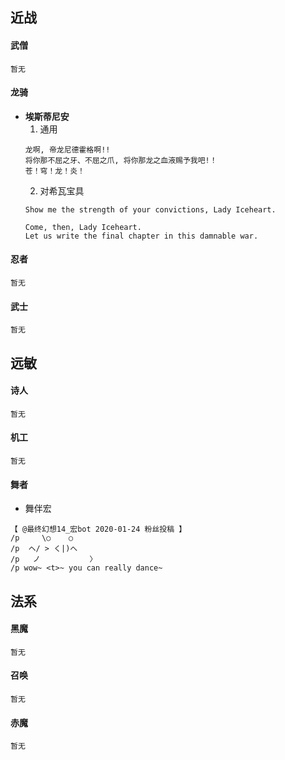 ## 近战    
#### 武僧    
`暂无`

#### 龙骑
+ **埃斯蒂尼安**    
    1. 通用    
    ```
    龙啊, 帝龙尼德霍格啊!!
    将你那不屈之牙、不屈之爪, 将你那龙之血液赐予我吧!！
    苍！穹！龙！炎！
    ```
    2. 对希瓦宝具    
    ```
    Show me the strength of your convictions, Lady Iceheart.
    ```
    ```
    Come, then, Lady Iceheart. 
    Let us write the final chapter in this damnable war.
    ```

#### 忍者
`暂无`

#### 武士
`暂无`

## 远敏    
#### 诗人    
`暂无`

#### 机工
`暂无`

#### 舞者
+ 舞伴宏
```
【 @最终幻想14_宏bot 2020-01-24 粉丝投稿 】
/p     \○    ○
/p  ヘ/ > く|)へ
/p   ノ           〉
/p wow~ <t>~ you can really dance~ 
```


## 法系
#### 黑魔    
`暂无`

#### 召唤
`暂无`

#### 赤魔
`暂无`
